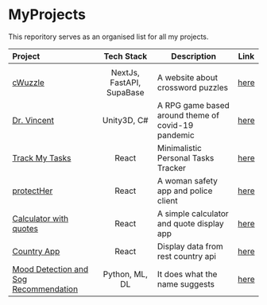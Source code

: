 # MyProjects
This reporitory serves as an organised list for all my projects.

|Project|Tech Stack|Description|Link|
|:-|:-:|-|:-:|
|||||
|[cWuzzle](https://cwuzzle.netlify.app/)|NextJs, FastAPI, SupaBase|A website about crossword puzzles|[here](https://cwuzzle.netlify.app/)|
|[Dr. Vincent](https://github.com/sanskaromar/Dr.Vincent)|Unity3D, C#|A RPG game based around theme of covid-19 pandemic|[here](https://github.com/sanskaromar/Dr.Vincent)|
|[Track My Tasks](https://track-my-tasks.netlify.app/todo)|React|Minimalistic Personal Tasks Tracker|[here](https://track-my-tasks.netlify.app/todo)|
|[protectHer](https://github.com/Arver24/protectHER)|React|A woman safety app and police client|[here](https://github.com/Arver24/protectHER)|
|[Calculator with quotes](https://calculator-with-quotes.netlify.app/)|React|A simple calculator and quote display app|[here](https://github.com/sanskaromar/calculator-with-quotes)|
|[Country App](https://country-app-nextjs.netlify.app/)|React|Display data from rest country api|[here](https://gitlab.com/sanskar_omar/country-app-with-next-js)|
|[Mood Detection and Sog Recommendation](https://github.com/sanskaromar/mood-detection-and-song-recommendation)|Python, ML, DL| It does what the name suggests|[here](https://github.com/sanskaromar/mood-detection-and-song-recommendation)|
